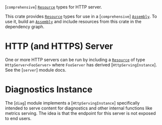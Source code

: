 <!-- cargo-rdme start -->

[`comprehensive`] [`Resource`] types for HTTP server.

This crate provides [`Resource`] types for use in a [`comprehensive`]
[`Assembly`]. To use it, build an [`Assembly`] and include resources
from this crate in the dependency graph.

# HTTP (and HTTPS) Server

One or more HTTP servers can be run by including a [`Resource`] of
type `HttpServer<FooServer>` where `FooServer` has derived
[`HttpServingInstance`]. See the [`server`] module docs.

# Diagnostics Instance

The [`diag`] module implements a [`HttpServingInstance`] specifically
intended to serve content for diagnostics and other internal functions
like metrics serving. The idea is that the endpoint for this server
is not exposed to end users.

[`Assembly`]: comprehensive::Assembly
[`Resource`]: comprehensive::v1::Resource

<!-- cargo-rdme end -->
